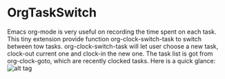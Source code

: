 OrgTaskSwitch
=============
Emacs org-mode is very useful on recording the time spent on each task. This tiny extension provide function org-clock-switch-task to switch between tow tasks. org-clock-switch-task will let user choose a new task, clock-out current one and clock-in the new one. The task list is got from org-clock-goto, which are recently clocked tasks.
Here is a quick glance:
![alt tag](https://raw.github.com/Chengming/OrgTaskSwitch/master/demo.bmp)